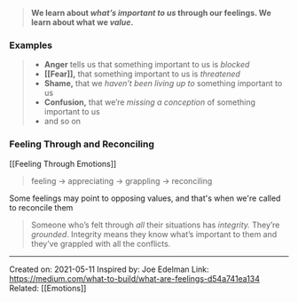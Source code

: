 > **We learn about _what’s important to us_ through our feelings. We learn about what we _value_.**

### Examples
> -   **Anger** tells us that something important to us is _blocked_
> -   **[[Fear]],** that something important to us is _threatened_
> -   **Shame,** that we _haven’t been living up to_ something important to us
> -   **Confusion,** that we’re _missing a conception_ of something important to us
> -   and so on

### Feeling Through and Reconciling
[[Feeling Through Emotions]]

> feeling → appreciating → grappling → reconciling

Some feelings may point to opposing values, and that's when we're called to reconcile them

> Someone who’s felt through _all_ their situations has _integrity._ They’re _grounded_. Integrity means they know what’s important to them and they’ve grappled with all the conflicts.

-------------------
Created on: 2021-05-11
Inspired by: Joe Edelman
Link: https://medium.com/what-to-build/what-are-feelings-d54a741ea134
Related: [[Emotions]]